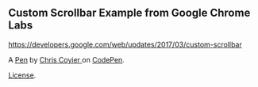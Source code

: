 Custom Scrollbar Example from Google Chrome Labs
------------------------------------------------
https://developers.google.com/web/updates/2017/03/custom-scrollbar

A [Pen](https://codepen.io/chriscoyier/pen/wQgXPV) by [Chris Coyier ](https://codepen.io/chriscoyier) on [CodePen](https://codepen.io).

[License](https://codepen.io/chriscoyier/pen/wQgXPV/license).